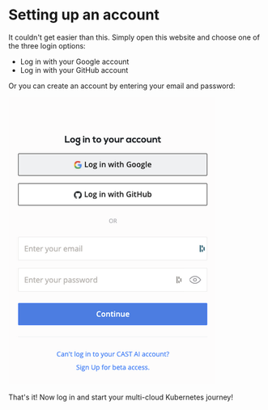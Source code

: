 # Setting up an account

It couldn't get easier than this. Simply open this website and choose one of the three login options:

* Log in with your Google account
* Log in with your GitHub account

Or you can create an account by entering your email and password:

![](login1.png)

That's it! Now log in and start your multi-cloud Kubernetes journey!
